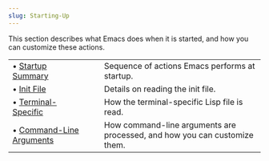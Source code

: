 ```yaml
---
slug: Starting-Up
---
```


This section describes what Emacs does when it is started, and how you can customize these actions.

|                                                        |    |                                                                           |
| :----------------------------------------------------- | -- | :------------------------------------------------------------------------ |
| • [Startup Summary](Startup-Summary)                   |    | Sequence of actions Emacs performs at startup.                            |
| • [Init File](Init-File)                               |    | Details on reading the init file.                                         |
| • [Terminal-Specific](Terminal_002dSpecific)           |    | How the terminal-specific Lisp file is read.                              |
| • [Command-Line Arguments](Command_002dLine-Arguments) |    | How command-line arguments are processed, and how you can customize them. |
